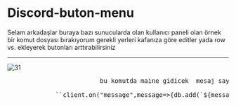 # Discord-buton-menu

Selam arkadaşlar buraya bazı sunucularda olan kullanıcı paneli olan örnek bir komut dosyası bırakıyorum gerekli yerleri kafanıza göre editler yada row vs. ekleyerek butonları arttırabilirsiniz

 <hr>

<img src="https://cdn.discordapp.com/attachments/821412206498283640/892902122058809365/68747470733a2f2f63646e2e646973636f72646170702e636f6d2f6174746163686d656e74732f3838323631383838353838.png" alt="31" />

  
<pre>
                         bu komutda maine gidicek  mesaj sayınızı quick.db kaydediyo 
  
             ``client.on("message",message=>{db.add(`${message.guild.id}${message.author.id}s`,1)})``
</pre>
